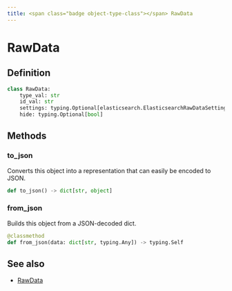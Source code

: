 ```yaml
---
title: <span class="badge object-type-class"></span> RawData
---
```

# <span class="badge object-type-class"></span> RawData

## Definition

```python
class RawData:
    type_val: str
    id_val: str
    settings: typing.Optional[elasticsearch.ElasticsearchRawDataSettings]
    hide: typing.Optional[bool]
```
## Methods

### <span class="badge object-method"></span> to_json

Converts this object into a representation that can easily be encoded to JSON.

```python
def to_json() -> dict[str, object]
```

### <span class="badge object-method"></span> from_json

Builds this object from a JSON-decoded dict.

```python
@classmethod
def from_json(data: dict[str, typing.Any]) -> typing.Self
```

## See also

 * <span class="badge builder"></span> [RawData](./builder-RawData.md)
